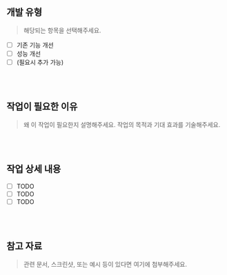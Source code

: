 ## 개발 유형

> 해당되는 항목을 선택해주세요.
- [ ] 기존 기능 개선
- [ ] 성능 개선
- [ ] (필요시 추가 가능)

<br><br>
## 작업이 필요한 이유

> 왜 이 작업이 필요한지 설명해주세요. 작업의 목적과 기대 효과를 기술해주세요.

<br><br>
## 작업 상세 내용

- [ ] TODO
- [ ] TODO
- [ ] TODO

<br><br>
## 참고 자료

> 관련 문서, 스크린샷, 또는 예시 등이 있다면 여기에 첨부해주세요.